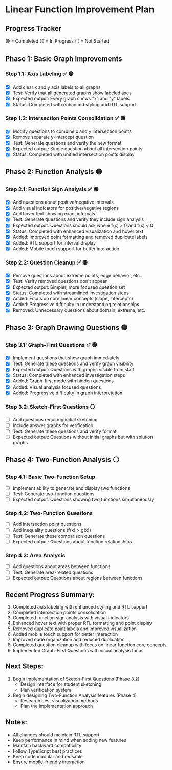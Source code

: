 # Linear Function Improvement Plan

## Progress Tracker
🟢 = Completed
🟡 = In Progress
⚪ = Not Started

## Phase 1: Basic Graph Improvements
### Step 1.1: Axis Labeling ✅ 🟢
- [x] Add clear x and y axis labels to all graphs
- [x] Test: Verify that all generated graphs show labeled axes
- [x] Expected output: Every graph shows "x" and "y" labels
- [x] Status: Completed with enhanced styling and RTL support

### Step 1.2: Intersection Points Consolidation ✅ 🟢
- [x] Modify questions to combine x and y intersection points
- [x] Remove separate y-intercept question
- [x] Test: Generate questions and verify the new format
- [x] Expected output: Single question about all intersection points
- [x] Status: Completed with unified intersection points display

## Phase 2: Function Analysis 🟡
### Step 2.1: Function Sign Analysis ✅ 🟢
- [x] Add questions about positive/negative intervals
- [x] Add visual indicators for positive/negative regions
- [x] Add hover text showing exact intervals
- [x] Test: Generate questions and verify they include sign analysis
- [x] Expected output: Questions should ask where f(x) > 0 and f(x) < 0
- [x] Status: Completed with enhanced visualization and hover text
- [x] Added: Improved point formatting and removed duplicate labels
- [x] Added: RTL support for interval display
- [x] Added: Mobile touch support for better interaction

### Step 2.2: Question Cleanup ✅ 🟢
- [x] Remove questions about extreme points, edge behavior, etc.
- [x] Test: Verify removed questions don't appear
- [x] Expected output: Simpler, more focused question set
- [x] Status: Completed with streamlined investigation steps
- [x] Added: Focus on core linear concepts (slope, intercepts)
- [x] Added: Progressive difficulty in understanding relationships
- [x] Removed: Unnecessary questions about domain, extrema, etc.

## Phase 3: Graph Drawing Questions 🟡
### Step 3.1: Graph-First Questions ✅ 🟢
- [x] Implement questions that show graph immediately
- [x] Test: Generate these questions and verify graph visibility
- [x] Expected output: Questions with graphs visible from start
- [x] Status: Completed with enhanced investigation steps
- [x] Added: Graph-first mode with hidden questions
- [x] Added: Visual analysis focused questions
- [x] Added: Progressive difficulty in graph interpretation

### Step 3.2: Sketch-First Questions ⚪
- [ ] Add questions requiring initial sketching
- [ ] Include answer graphs for verification
- [ ] Test: Generate these questions and verify format
- [ ] Expected output: Questions without initial graphs but with solution graphs

## Phase 4: Two-Function Analysis ⚪
### Step 4.1: Basic Two-Function Setup
- [ ] Implement ability to generate and display two functions
- [ ] Test: Generate two-function questions
- [ ] Expected output: Questions showing two functions simultaneously

### Step 4.2: Two-Function Questions
- [ ] Add intersection point questions
- [ ] Add inequality questions (f(x) > g(x))
- [ ] Test: Generate these comparison questions
- [ ] Expected output: Questions about function relationships

### Step 4.3: Area Analysis
- [ ] Add questions about areas between functions
- [ ] Test: Generate area-related questions
- [ ] Expected output: Questions about regions between functions

## Recent Progress Summary:
1. Completed axis labeling with enhanced styling and RTL support
2. Completed intersection points consolidation
3. Completed function sign analysis with visual indicators
4. Enhanced hover text with proper RTL formatting and point display
5. Removed duplicate point labels and improved visualization
6. Added mobile touch support for better interaction
7. Improved code organization and reduced duplication
8. Completed question cleanup with focus on linear function core concepts
9. Implemented Graph-First Questions with visual analysis focus

## Next Steps:
1. Begin implementation of Sketch-First Questions (Phase 3.2)
   - Design interface for student sketching
   - Plan verification system
2. Begin designing Two-Function Analysis features (Phase 4)
   - Research best visualization methods
   - Plan the implementation approach

## Notes:
- All changes should maintain RTL support
- Keep performance in mind when adding new features
- Maintain backward compatibility
- Follow TypeScript best practices
- Keep code modular and reusable
- Ensure mobile-friendly interaction